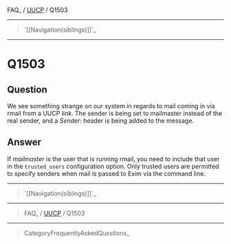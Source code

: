FAQ\_ / [UUCP](FAQ/UUCP) / Q1503

* * * * *

> \`[[Navigation(siblings)]]\`\_

* * * * *

Q1503
=====

Question
--------

We see something strange on our system in regards to mail coming in via
rmail from a UUCP link. The sender is being set to mailmaster instead of
the real sender, and a *Sender:* header is being added to the message.

Answer
------

If *mailmaster* is the user that is running rmail, you need to include
that user in the `trusted_users` configuration option. Only trusted
users are permitted to specify senders when mail is passed to Exim via
the command line.

* * * * *

> \`[[Navigation(siblings)]]\`\_

* * * * *

> FAQ\_ / [UUCP](FAQ/UUCP) / Q1503

* * * * *

> CategoryFrequentlyAskedQuestions\_
